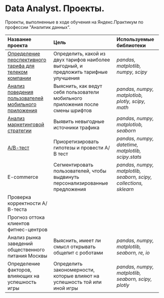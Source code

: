 # Data Analyst. Проекты.

Проекты, выполненные в ходе обучения на Яндекс.Практикум по профессии "Аналитик данных".

| Название проекта | Цель | Используемые библиотеки | 
| :---------------------- | :---------------------- | :---------------------- |
| [Определение перспективного тарифа для телеком компании](statistical_data_analysis) | Определить, какой из двух тарифов наиболее выгодный, и предложить тарифные улучшения | *pandas, matplotlib, numpy, scipy* |
| [Анализ поведения пользователей мобильного приложения](analysis_of_the_behavior_of_users_of_the_mobile_app) | Выяснить, как ведут себя пользователи мобильного приложения после смены шрифтов | *pandas, numpy, matplotlob, plotly, scipy, math* |
| [Анализ маркетинговой стратегии](analysis_of_marketing_strategy) | Выявить невыгодные источники трафика | *pandas, numpy, matplotlob, seaborn* | 
| [А/В-тест](AB-test) | Приоретизировать гипотезы и провести А/В тест | *pandas, numpy, datetime, matplotlib, scipy.stats* |
| E-commerce | Сегментировать пользователей, чтобы выдвинуть персонализированные предложения | *pandas, numpy, matplotlib, seaborn, scipy, collections, sklearn* |
| Проверка корректности А/В-теста | |
| Прогноз оттока клиентов фитнес-центров | |
| Анализ рынка заведений общественного питания Москвы |  Выяснить, имеет ли смысл открывать общепит с роботами | *pandas, numpy, matplotlib, seaborn, re, io* |
| Определение факторов, влияющих на успешность игры | Определить закономерности, которые влияют на успешность той или иной игры |  *pandas, numpy, matplotlib, seaborn, scipy, plotly* |
